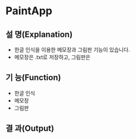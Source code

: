 # PaintApp
## 설 명(Explanation)
- 한글 인식을 이용한 메모장과 그림판 기능이 있습니다.
- 메모장은 .txt로 저장하고, 그림판은
  
## 기 능(Function)
- 한글 인식
- 메모장
- 그림판

## 결 과(Output)

